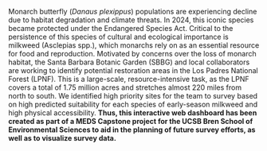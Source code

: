 Monarch butterfly (*Danaus plexippus*) populations are experiencing decline due to habitat degradation and climate threats. In 2024, this iconic species became protected under the Endangered Species Act. Critical to the persistence of this species of cultural and ecological importance is milkweed (Asclepias spp.), which monarchs rely on as an essential resource for food and reproduction. Motivated by concerns over the loss of monarch habitat, the Santa Barbara Botanic Garden (SBBG) and local collaborators are working to identify potential restoration areas in the Los Padres National Forest (LPNF). This is a large-scale, resource-intensive task, as the LPNF covers a total of 1.75 million acres and stretches almost 220 miles from north to south. We identified high priority sites for the team to survey based on high predicted suitability for each species of early-season milkweed and high physical accessibility. **Thus, this interactive web dashboard has been created as part of a MEDS Capstone project for the UCSB Bren School of Environmental Sciences to aid in the planning of future survey efforts, as well as to visualize survey data.**
